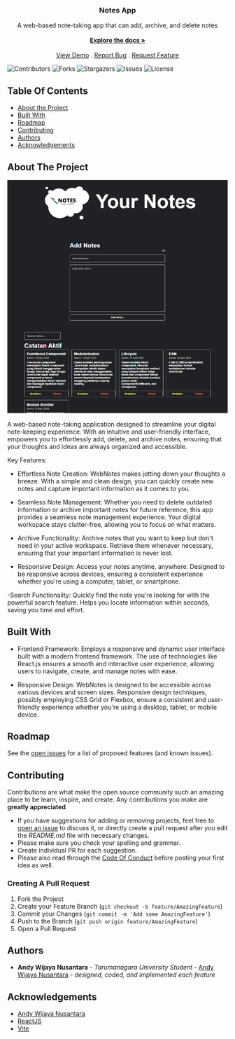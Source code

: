 <br/>
<p align="center">
  <h3 align="center">Notes App</h3>

  <p align="center">
    A web-based note-taking app that can add, archive, and delete notes
    <br/>
    <br/>
    <a href="https://github.com/andynusantara/notes-app"><strong>Explore the docs »</strong></a>
    <br/>
    <br/>
    <a href="https://github.com/andynusantara/notes-app">View Demo</a>
    .
    <a href="https://github.com/andynusantara/notes-app/issues">Report Bug</a>
    .
    <a href="https://github.com/andynusantara/notes-app/issues">Request Feature</a>
  </p>
</p>

![Contributors](https://img.shields.io/github/contributors/andynusantara/notes-app?color=dark-green) ![Forks](https://img.shields.io/github/forks/andynusantara/notes-app?style=social) ![Stargazers](https://img.shields.io/github/stars/andynusantara/notes-app?style=social) ![Issues](https://img.shields.io/github/issues/andynusantara/notes-app) ![License](https://img.shields.io/github/license/andynusantara/notes-app) 

## Table Of Contents

* [About the Project](#about-the-project)
* [Built With](#built-with)
* [Roadmap](#roadmap)
* [Contributing](#contributing)
* [Authors](#authors)
* [Acknowledgements](#acknowledgements)

## About The Project

![Screen Shot](public/screenshot.png)

A web-based note-taking application designed to streamline your digital note-keeping experience. With an intuitive and user-friendly interface, empowers you to effortlessly add, delete, and archive notes, ensuring that your thoughts and ideas are always organized and accessible.

Key Features:
- Effortless Note Creation:
WebNotes makes jotting down your thoughts a breeze. With a simple and clean design, you can quickly create new notes and capture important information as it comes to you.

- Seamless Note Management:
Whether you need to delete outdated information or archive important notes for future reference, this app provides a seamless note management experience. Your digital workspace stays clutter-free, allowing you to focus on what matters.

- Archive Functionality:
Archive notes that you want to keep but don't need in your active workspace. Retrieve them whenever necessary, ensuring that your important information is never lost.

- Responsive Design:
Access your notes anytime, anywhere.  Designed to be responsive across devices, ensuring a consistent experience whether you're using a computer, tablet, or smartphone.

-Search Functionality:
Quickly find the note you're looking for with the powerful search feature. Helps you locate information within seconds, saving you time and effort.

## Built With

- Frontend Framework:
Employs a responsive and dynamic user interface built with a modern frontend framework. The use of technologies like React.js ensures a smooth and interactive user experience, allowing users to navigate, create, and manage notes with ease.

- Responsive Design:
WebNotes is designed to be accessible across various devices and screen sizes. Responsive design techniques, possibly employing CSS Grid or Flexbox, ensure a consistent and user-friendly experience whether you're using a desktop, tablet, or mobile device.

## Roadmap

See the [open issues](https://github.com/andynusantara/notes-app/issues) for a list of proposed features (and known issues).

## Contributing

Contributions are what make the open source community such an amazing place to be learn, inspire, and create. Any contributions you make are **greatly appreciated**.
* If you have suggestions for adding or removing projects, feel free to [open an issue](https://github.com/andynusantara/notes-app/issues/new) to discuss it, or directly create a pull request after you edit the *README.md* file with necessary changes.
* Please make sure you check your spelling and grammar.
* Create individual PR for each suggestion.
* Please also read through the [Code Of Conduct](https://github.com/andynusantara/notes-app/blob/main/CODE_OF_CONDUCT.md) before posting your first idea as well.

### Creating A Pull Request

1. Fork the Project
2. Create your Feature Branch (`git checkout -b feature/AmazingFeature`)
3. Commit your Changes (`git commit -m 'Add some AmazingFeature'`)
4. Push to the Branch (`git push origin feature/AmazingFeature`)
5. Open a Pull Request

## Authors

* **Andy Wijaya Nusantara** - *Tarumanagara University Student* - [Andy Wijaya Nusantara](https://github.com/andynusantara/) - *designed, coded, and implemented each feature*

## Acknowledgements

* [Andy Wijaya Nusantara](https://github.com/AndyNusantara)
* [ReactJS](https://react.dev/)
* [Vite](https://vitejs.dev/)
